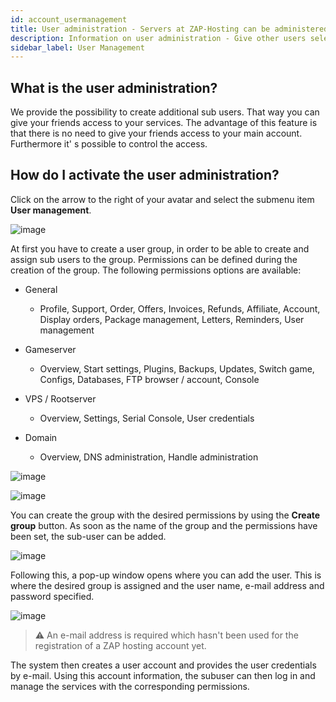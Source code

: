 ```yaml
---
id: account_usermanagement
title: User administration - Servers at ZAP-Hosting can be administered by several users
description: Information on user administration - Give other users selected access to the administration of your server - ZAP-Hosting.com Documentation
sidebar_label: User Management
---
```


## What is the user administration?

We provide the possibility to create additional sub users. That way you can give your friends access to your services. The advantage of this feature is that there is no need to give your friends access to your main account. Furthermore it' s possible to control the access. 

## How do I activate the user administration?

Click on the arrow to the right of your avatar and select the submenu item **User management**.

![image](https://user-images.githubusercontent.com/13604413/159166404-9fe157f9-449c-4579-8460-66776f70d2d2.png)

At first you have to create a user group, in order to be able to create and assign sub users to the group. Permissions can be defined during the creation of the group. The following permissions options are available:

- General

  - Profile, Support, Order, Offers, Invoices, Refunds, Affiliate, Account, Display orders, Package management, Letters, Reminders, User management

- Gameserver

  - Overview, Start settings, Plugins, Backups, Updates, Switch game, Configs, Databases, FTP browser / account, Console

- VPS / Rootserver

  - Overview, Settings, Serial Console, User credentials

- Domain

  - Overview, DNS administration, Handle administration

  

![image](https://user-images.githubusercontent.com/13604413/159166441-6c76333f-0438-4e2c-9173-78795407b869.png)

![image](https://user-images.githubusercontent.com/13604413/159166456-61c74453-1507-403a-b9de-96852b8016ad.png)

  

 You can create the group with the desired permissions by using the **Create group** button. As soon as the name of the group and the permissions have been set, the sub-user can be added.
  

![image](https://user-images.githubusercontent.com/13604413/159166491-7ba540de-0476-40ce-bc6e-e6cc11e1cdb7.png)
  

Following this, a pop-up window opens where you can add the user. This is where the desired group is assigned and the user name, e-mail address and password specified.

![image](https://user-images.githubusercontent.com/13604413/159166498-43a56b30-a50a-41b0-a5ee-32c2ca0d3f24.png)

  

> ⚠️ An e-mail address is required which hasn't been used for the registration of a ZAP hosting account yet.


The system then creates a user account and provides the user credentials by e-mail. Using this account information, the subuser can then log in and manage the services with the corresponding permissions. 
